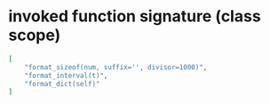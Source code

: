 # invoked function signature (class scope)

```json
[
    "format_sizeof(num, suffix='', divisor=1000)",
    "format_interval(t)",
    "format_dict(self)"
]
```
